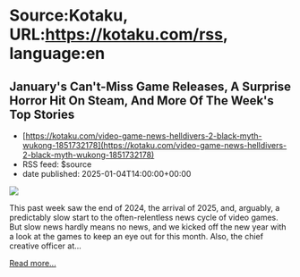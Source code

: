 # Source:Kotaku, URL:https://kotaku.com/rss, language:en

## January's Can't-Miss Game Releases, A Surprise Horror Hit On Steam, And More Of The Week's Top Stories
 - [https://kotaku.com/video-game-news-helldivers-2-black-myth-wukong-1851732178](https://kotaku.com/video-game-news-helldivers-2-black-myth-wukong-1851732178)
 - RSS feed: $source
 - date published: 2025-01-04T14:00:00+00:00

<img class="type:primaryImage" src="https://i.kinja-img.com/image/upload/c_fit,q_80,w_636/29f1193c960fd46c0aaea3e70a19d079.jpg"/><p>This past week saw the end of 2024, the arrival of 2025, and, arguably, a predictably slow start to the often-relentless news cycle of video games. But slow news hardly means no news, and we kicked off the new year with a look at the games to keep an eye out for this month. Also, the chief creative officer at…</p><p><a href="https://kotaku.com/video-game-news-helldivers-2-black-myth-wukong-1851732178">Read more...</a></p>

